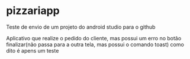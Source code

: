 # pizzariapp
Teste de envio de um projeto do android studio para o github

Aplicativo que realize o pedido do cliente, mas possui um erro no botão finalizar(não passa para a outra tela, mas possui o comando toast) como dito é apens um teste 
